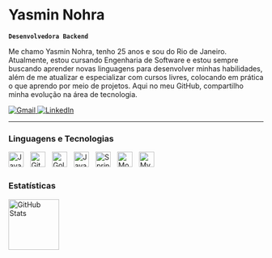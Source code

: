 #  Yasmin Nohra 

**`Desenvolvedora Backend`**

Me chamo Yasmin Nohra, tenho 25 anos e sou do Rio de Janeiro. Atualmente, estou cursando Engenharia de Software e estou sempre buscando aprender novas linguagens para desenvolver minhas habilidades, além de me atualizar e especializar com cursos livres, colocando em prática o que aprendo por meio de projetos. Aqui no meu GitHub, compartilho minha evolução na área de tecnologia.

<p align="left">
    <a href="mailto:nohratech@gmail.com">
        <img 
            alt="Gmail" 
            title="Email" 
             src="https://img.shields.io/badge/-Gmail-%23E05D44?style=for-the-badge&logo=gmail&logoColor=white" target="
        />   
    </a>
    <p align="left">
    <a href="https://www.linkedin.com/in/yasminohra/">
        <img 
            alt="LinkedIn" 
            title="Meu perfil no LinkedIn" 
            src="https://img.shields.io/badge/-LinkedIn-%230077B5?style=for-the-badge&logo=linkedin&logoColor=white"
        />
    </a>
</p>

---

### Linguagens e Tecnologias

<img 
    align="left" 
    alt="JavaScript" 
    title="JavaScript"
    width="30px" 
    style="padding-right: 10px;" 
    src="https://cdn.jsdelivr.net/gh/devicons/devicon@latest/icons/javascript/javascript-original.svg" 
/>

<img 
    align="left" 
    alt="Git" 
    title="Git"
    width="30px" 
    style="padding-right: 10px;" 
    src="https://cdn.jsdelivr.net/gh/devicons/devicon@latest/icons/git/git-original.svg" 
/>

<img 
    align="left" 
    alt="Golang" 
    title="Golang"
    width="30px" 
    style="padding-right: 10px;" 
    src="https://cdn.jsdelivr.net/gh/devicons/devicon@latest/icons/go/go-original.svg"    
/>

<img 
    align="left" 
    alt="Java" 
    title="Java"
    width="30px" 
    style="padding-right: 10px;" 
    src="https://cdn.jsdelivr.net/gh/devicons/devicon@latest/icons/java/java-original.svg"    
/>

<img 
    align="left" 
    alt="Spring Boot" 
    title="Spring Boot"
    width="30px" 
    style="padding-right: 10px;" 
    src="https://cdn.jsdelivr.net/gh/devicons/devicon@latest/icons/spring/spring-original.svg"    
/>
<img 
    align="left" 
    alt="MongoDB" 
    title="MongoDB"
    width="30px" 
    style="padding-right: 10px;" 
    src="https://cdn.jsdelivr.net/gh/devicons/devicon@latest/icons/mongodb/mongodb-original.svg" 
/>
<img 
    align="left" 
    alt="MySQL"
    title="MySQL" 
    width="30px" 
    style="padding-right: 10px;" 
    src="https://cdn.jsdelivr.net/gh/devicons/devicon@latest/icons/mysql/mysql-original.svg" 
/>

<br/>
<br/>

### Estatísticas

<p>
<img 
      align="left" 
      alt="GitHub Stats" 
      height="100" 
      src="https://github-readme-stats.vercel.app/api/top-langs/?username=ynohra&theme=tokyonight&layout=compact&custom_title=Tecnologias&langs_count=9" 
  />

</p>
